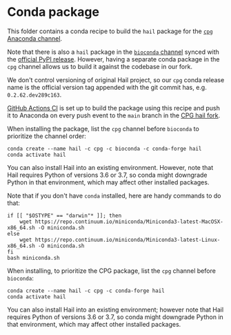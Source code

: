 # Conda package

This folder contains a conda recipe to build the `hail` package for
the [`cpg` Anaconda channel](https://anaconda.org/cpg/hail).

Note that there is also a `hail` package in the
[`bioconda` channel](https://github.com/bioconda/bioconda-recipes/tree/master/recipes/hail)
synced with the [official PyPI release](https://pypi.org/project/hail). However, having
a separate conda package in the `cpg` channel allows us to build it against the codebase
in our fork.

We don't control versioning of original Hail project, so our `cpg` conda release name 
is the official version tag appended with the git commit has, e.g. `0.2.62.dev289c163`.

[GitHub Actions CI](../.github/workflows/condarise.yaml) is set up to build the package
using this recipe and push it to Anaconda on every push event to the `main` branch in
the
[CPG hail fork](https://github.com/populationgenomics/hail).

When installing the package, list the `cpg` channel before `bioconda` to prioritize
the channel order:

```
conda create --name hail -c cpg -c bioconda -c conda-forge hail
conda activate hail
```

You can also install Hail into an existing environment. However, note that Hail requires
Python of versions 3.6 or 3.7, so conda might downgrade Python in that environment,
which may affect other installed packages.

Note that if you don't have `conda` installed, here are handy commands to do that:

```
if [[ "$OSTYPE" == "darwin"* ]]; then
    wget https://repo.continuum.io/miniconda/Miniconda3-latest-MacOSX-x86_64.sh -O miniconda.sh
else
    wget https://repo.continuum.io/miniconda/Miniconda3-latest-Linux-x86_64.sh -O miniconda.sh
fi
bash miniconda.sh
```

When installing, to prioritize the CPG package, list the `cpg` channel before `bioconda`:

```
conda create --name hail -c cpg -c conda-forge hail
conda activate hail
```

You can also install Hail into an existing environment; however note that Hail requires Python of versions 3.6 or 3.7, so conda might downgrade Python in that environment, which may affect other installed packages.

